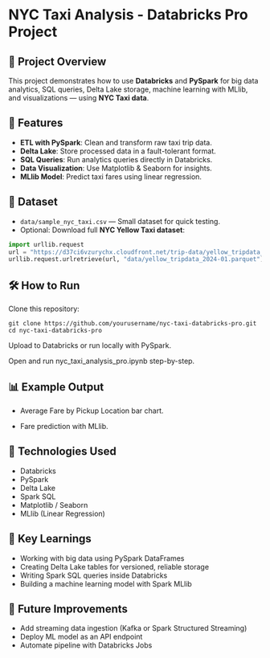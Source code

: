 
# NYC Taxi Analysis - Databricks Pro Project

## 📌 Project Overview
This project demonstrates how to use **Databricks** and **PySpark** for big data analytics, SQL queries, Delta Lake storage, machine learning with MLlib, and visualizations — using **NYC Taxi data**.

## 🚀 Features
- **ETL with PySpark**: Clean and transform raw taxi trip data.
- **Delta Lake**: Store processed data in a fault-tolerant format.
- **SQL Queries**: Run analytics queries directly in Databricks.
- **Data Visualization**: Use Matplotlib & Seaborn for insights.
- **MLlib Model**: Predict taxi fares using linear regression.

## 📂 Dataset
- `data/sample_nyc_taxi.csv` — Small dataset for quick testing.
- Optional: Download full **NYC Yellow Taxi dataset**:

```python
import urllib.request
url = "https://d37ci6vzurychx.cloudfront.net/trip-data/yellow_tripdata_2024-01.parquet"
urllib.request.urlretrieve(url, "data/yellow_tripdata_2024-01.parquet")
```

## 🛠️ How to Run
Clone this repository:
```
git clone https://github.com/yourusername/nyc-taxi-databricks-pro.git
cd nyc-taxi-databricks-pro
```

Upload to Databricks or run locally with PySpark.

Open and run nyc_taxi_analysis_pro.ipynb step-by-step.

## 📊 Example Output
- Average Fare by Pickup Location bar chart.

- Fare prediction with MLlib.

## 📌 Technologies Used
- Databricks
- PySpark
- Delta Lake
- Spark SQL
- Matplotlib / Seaborn
- MLlib (Linear Regression)

## 🧠 Key Learnings
- Working with big data using PySpark DataFrames
- Creating Delta Lake tables for versioned, reliable storage
- Writing Spark SQL queries inside Databricks
- Building a machine learning model with Spark MLlib

## 📅 Future Improvements
- Add streaming data ingestion (Kafka or Spark Structured Streaming)
- Deploy ML model as an API endpoint
- Automate pipeline with Databricks Jobs
